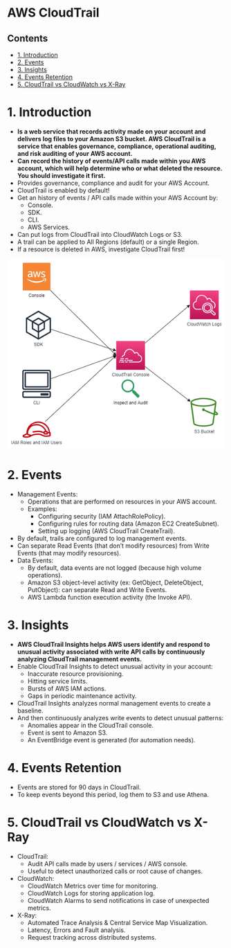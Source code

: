 # AWS CloudTrail<!-- omit in toc -->

## Contents <!-- omit in toc -->

- [1. Introduction](#1-introduction)
- [2. Events](#2-events)
- [3. Insights](#3-insights)
- [4. Events Retention](#4-events-retention)
- [5. CloudTrail vs CloudWatch vs X-Ray](#5-cloudtrail-vs-cloudwatch-vs-x-ray)

# 1. Introduction

- **Is a web service that records activity made on your account and delivers log files to your Amazon S3 bucket. AWS CloudTrail is a service that enables governance, compliance, operational auditing, and risk auditing of your AWS account.**
- **Can record the history of events/API calls made within you AWS account, which will help determine who or what deleted the resource. You should investigate it first.**
- Provides governance, compliance and audit for your AWS Account.
- CloudTrail is enabled by default!
- Get an history of events / API calls made within your AWS Account by:
  - Console.
  - SDK.
  - CLI.
  - AWS Services.
- Can put logs from CloudTrail into CloudWatch Logs or S3.
- A trail can be applied to All Regions (default) or a single Region.
- If a resource is deleted in AWS, investigate CloudTrail first!

![AWS CloudTrail diagram](/Images/AWSCloudTrailDiagram.png)

# 2. Events

- Management Events:
  - Operations that are performed on resources in your AWS account.
  - Examples:
    - Configuring security (IAM AttachRolePolicy).
    - Configuring rules for routing data (Amazon EC2 CreateSubnet).
    - Setting up logging (AWS CloudTrail CreateTrail).
- By default, trails are configured to log management events.
- Can separate Read Events (that don’t modify resources) from Write Events (that may modify resources).
- Data Events:
  - By default, data events are not logged (because high volume operations).
  - Amazon S3 object-level activity (ex: GetObject, DeleteObject, PutObject): can separate Read and Write Events.
  - AWS Lambda function execution activity (the Invoke API).

# 3. Insights

- **AWS CloudTrail Insights helps AWS users identify and respond to unusual activity associated with write API calls by continuously analyzing CloudTrail management events.**
- Enable CloudTrail Insights to detect unusual activity in your account:
  - Inaccurate resource provisioning.
  - Hitting service limits.
  - Bursts of AWS IAM actions.
  - Gaps in periodic maintenance activity.
- CloudTrail Insights analyzes normal management events to create a baseline.
- And then continuously analyzes write events to detect unusual patterns:
  - Anomalies appear in the CloudTrail console.
  - Event is sent to Amazon S3.
  - An EventBridge event is generated (for automation needs).

# 4. Events Retention

- Events are stored for 90 days in CloudTrail.
- To keep events beyond this period, log them to S3 and use Athena.

# 5. CloudTrail vs CloudWatch vs X-Ray

- CloudTrail:
  - Audit API calls made by users / services / AWS console.
  - Useful to detect unauthorized calls or root cause of changes.
- CloudWatch:
  - CloudWatch Metrics over time for monitoring.
  - CloudWatch Logs for storing application log.
  - CloudWatch Alarms to send notifications in case of unexpected metrics.
- X-Ray:
  - Automated Trace Analysis & Central Service Map Visualization.
  - Latency, Errors and Fault analysis.
  - Request tracking across distributed systems.
